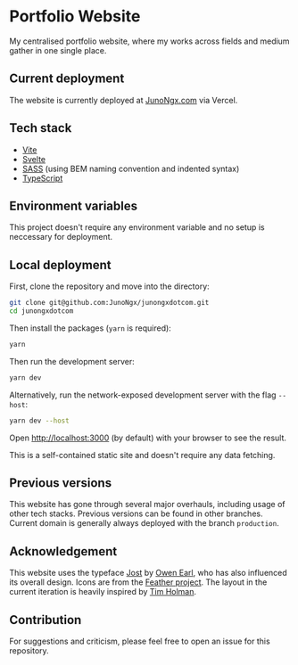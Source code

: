 # Portfolio Website

My centralised portfolio website, where my works across fields and medium gather in one single place.

## Current deployment

The website is currently deployed at [JunoNgx.com](https://junongx.com/) via Vercel.

## Tech stack

* [Vite](https://vitejs.dev/)
* [Svelte](https://svelte.dev/)
* [SASS](https://sass-lang.com/) (using BEM naming convention and indented syntax)
* [TypeScript](https://www.typescriptlang.org/)

## Environment variables

This project doesn't require any environment variable and no setup is neccessary for deployment.

## Local deployment

First, clone the repository and move into the directory:

```bash
git clone git@github.com:JunoNgx/junongxdotcom.git
cd junongxdotcom
```

Then install the packages (`yarn` is required):
```bash
yarn
```

Then run the development server:
```bash
yarn dev
```

Alternatively, run the network-exposed development server with the flag `--host`:

```bash
yarn dev --host
```

Open [http://localhost:3000](http://localhost:3000) (by default) with your browser to see the result.

This is a self-contained static site and doesn't require any data fetching.

## Previous versions

This website has gone through several major overhauls, including usage of other tech stacks. Previous versions can be found in other branches. Current domain is generally always deployed with the branch `production`.

## Acknowledgement

This website uses the typeface [Jost](https://indestructibletype.com/Jost.html) by [Owen Earl](https://indestructibletype.com/), who has also influenced its overall design. Icons are from the [Feather project](https://feathericons.com/). The layout in the current iteration is heavily inspired by [Tim Holman](https://tholman.com/).

## Contribution

For suggestions and  criticism, please feel free to open an issue for this repository.